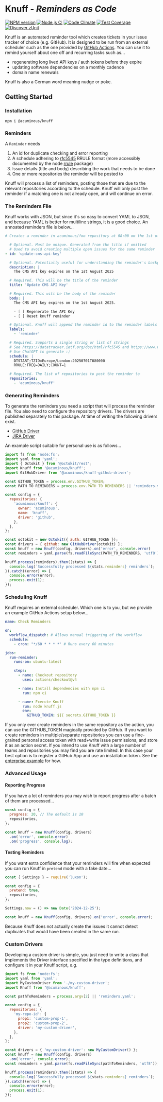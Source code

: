 # Knuff - *Reminders as Code*

[![NPM version](https://img.shields.io/npm/v/@acuminous/knuff.svg?style=flat-square)](https://www.npmjs.com/package/@acuminous/knuff)
[![Node.js CI](https://github.com/acuminous/knuff/workflows/Node.js%20CI/badge.svg)](https://github.com/acuminous/actions?query=workflow%3A%22Node.js+CI%22)
[![Code Climate](https://codeclimate.com/github/acuminous/knuff/badges/gpa.svg)](https://codeclimate.com/github/acuminous/knuff)
[![Test Coverage](https://codeclimate.com/github/acuminous/knuff/badges/coverage.svg)](https://codeclimate.com/github/acuminous/knuff/coverage)
[![Discover zUnit](https://img.shields.io/badge/Discover-zUnit-brightgreen)](https://www.npmjs.com/package/zunit)

Knuff is an automated reminder tool which creates tickets in your issue tracker of choice (e.g. GitHub). It is designed to be run from an external scheduler such as the one provided by [GitHub Actions](https://docs.github.com/en/actions/writing-workflows/choosing-when-your-workflow-runs/events-that-trigger-workflows#schedule). You can use it to remind yourself about one off and recurring tasks such as...

- regenerating long lived API keys / auth tokens before they expire
- updating software dependencies on a monthly cadence
- domain name renewals

Knuff is also a German word meaning nudge or poke.

## Getting Started

### Installation
```
npm i @acuminous/knuff
```

### Reminders
A `Reminder` needs 

1. An id for duplicate checking and error reporting
2. A schedule adhering to [rfc5545](https://datatracker.ietf.org/doc/html/rfc5545) RRULE format (more accessibly documented by the node [rrule](https://www.npmjs.com/package/rrule) package)
3. Issue details (title and body) describing the work that needs to be done
4. One or more repositories the reminder will be posted to

Knuff will process a list of reminders, posting those that are due to the relevant repositories according to the schedule. Knuff will only post the reminder if a matching one is not already open, and will continue on error.

### The Reminders File
Knuff works with JSON, but since it's so easy to convert YAML to JSON, and because YAML is better for multiline strings, it is a good choice. An annoated reminders file is below...

```yaml
# Creates a reminder in acuminous/foo repository at 08:00 on the 1st of July 2025

  # Optional. Must be unique. Generated from the title if omitted
  # Used to avoid creating multiple open issues for the same reminder
- id: 'update-cms-api-key'

  # Optional. Potentially useful for understanding the reminder's background 
  description: |
    The CMS API key expires on the 1st August 2025

  # Required. This will be the title of the reminder
  title: 'Update CMS API Key'

  # Required. This will be the body of the reminder
  body: |
    The CMS API key expires on the 1st August 2025.

    - [ ] Regenerate the API Key
    - [ ] Reset knuff reminder

  # Optional. Knuff will append the reminder id to the reminder labels and use it prevent creating duplicates
  labels:
    - 'reminder'

  # Required. Supports a single string or list of strings
  # See https://datatracker.ietf.org/doc/html/rfc5545 and https://www.npmjs.com/package/rrule
  # Use ChatGPT to generate :)
  schedule: |
    DTSTART;TZID=Europe/London:20250701T080000
    RRULE:FREQ=DAILY;COUNT=1

  # Required. The list of repositories to post the reminder to
  repositories: 
    - 'acuminous/knuff'
```

### Generating Reminders
To generate the reminders you need a script that will process the reminder file. You also need to configure the repository drivers. The drivers are published separately to this package. At time of writing the following drivers exist.

- [GitHub Driver](https://www.npmjs.com/package/@acuminous/knuff-github-driver)
- [JIRA Driver](https://www.youtube.com/watch?v=LPCUAgzUt2k)

An example script suitable for personal use is as follows...

```js
import fs from 'node:fs';
import yaml from 'yaml';
import { Octokit } from '@octokit/rest';
import Knuff from '@acuminous/knuff';
import GitHubDriver from '@acuminous/knuff-github-driver';

const GITHUB_TOKEN = process.env.GITHUB_TOKEN;
const PATH_TO_REMINDERS = process.env.PATH_TO_REMINDERS || 'reminders.yaml';

const config = {
  repositories: {
    'acuminous/knuff': {
      owner: 'acuminous',
      name: 'knuff',
      driver: 'github',
    },
  },
};

const octokit = new Octokit({ auth: GITHUB_TOKEN });
const drivers = { github: new GitHubDriver(octokit) };
const knuff = new Knuff(config, drivers).on('error', console.error)
const reminders = yaml.parse(fs.readFileSync(PATH_TO_REMINDERS, 'utf8'));

knuff.process(reminders).then((stats) => {
  console.log(`Successfully processed ${stats.reminders} reminders`);
}).catch((error) => {
  console.error(error);
  process.exit(1);
});
```

### Scheduling Knuff
Knuff requires an external scheduler. Which one is to you, but we provide an example GitHub Actions setup below...

```yaml
name: Check Reminders

on:
  workflow_dispatch: # Allows manual triggering of the workflow
  schedule:
    - cron: "*/60 * * * *" # Runs every 60 minutes

jobs:
  run-reminder:
    runs-on: ubuntu-latest

    steps:
      - name: Checkout repository
        uses: actions/checkout@v4

      - name: Install dependencies with npm ci
        run: npm ci

      - name: Execute Knuff
        run: node knuff.js
        env:
          GITHUB_TOKEN: ${{ secrets.GITHUB_TOKEN }}
```
If you only ever create reminders in the same repository as the action, you can use the GITHUB_TOKEN magically provided by GitHub. If you want to create reminders in multiple/separate repositories you can use a fine-grained personal access token with read+write issue permissions, and store it as an action secret. If you intend to use Knuff with a large number of teams and repositories you may find you are rate limited. In this case your best option is to register a GitHub App and use an installation token. See the [enterprise example](https://github.com/acuminous/knuff/tree/main/examples/enterprise) for how.

### Advanced Usage

#### Reporting Progress
If you have a lot of reminders you may wish to report progress after a batch of them are processed...
```js
const config = {
  progress: 20, // The default is 10
  repositories,
};

const knuff = new Knuff(config, drivers)
  .on('error', console.error)
  .on('progress', console.log);
````

#### Testing Reminders
If you want extra confidence that your reminders will fire when expected you can run Knuff in `pretend` mode with a fake date...
```js
const { Settings } = require('luxon');

const config = {
  pretend: true,
  repositories,
};

Settings.now = () => new Date('2024-12-25');

const knuff = new Knuff(config, drivers).on('error', console.error);
```
Because Knuff does not actually create the issues it cannot detect duplicates that would have been created in the same run.

### Custom Drivers
Developing a custom driver is simple, you just need to write a class that implements the Driver interface specified in the type definitions, and configure it in your Knuff script, e.g.

```js
import fs from 'node:fs';
import yaml from 'yaml';
import MyCustomDriver from './my-custom-driver';
import Knuff from '@acuminous/knuff';

const pathToReminders = process.argv[2] || 'reminders.yaml';

const config = {
  repositories: {
    'my-repo-id': {
      prop1: 'custom-prop-1',
      prop2: 'custom-prop-2',
      driver: 'my-custom-driver',
    },
  },
};

const drivers = { 'my-custom-driver': new MyCustomDriver() };
const knuff = new Knuff(config, drivers)
  .on('error', console.error);
const reminders = yaml.parse(fs.readFileSync(pathToReminders, 'utf8'));

knuff.process(reminders).then((stats) => {
  console.log(`Successfully processed ${stats.reminders} reminders`);
}).catch((error) => {
  console.error(error);
  process.exit(1);
});
```
